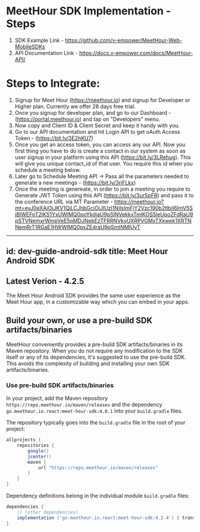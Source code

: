 # MeetHour SDK Implementation - Steps

1. SDK Example Link - https://github.com/v-empower/MeetHour-Web-MobileSDKs
2. API Documentation Link - https://docs.v-empower.com/docs/MeetHour-API/

# Steps to Integrate:

1. Signup for Meet Hour (https://meethour.io) and signup for Developer or Higher plan. Currently we offer 28 days free trial.
2. Once you signup for developer plan, and go to our Dashboard - (https://portal.meethour.io) and tap on "Developers" menu.
3. Now copy and Client ID & Client Secret and keep it handy with you.
4. Go to our API documentation and hit Login API to get oAuth Access Token - (https://bit.ly/3E2hKU7)
5. Once you get an access token, you can access any our API. Now you first thing you have to do is create a contact in our system as soon as user signup in your platform using this API (https://bit.ly/3LRehug). This will give you unique contact_id of that user. You require this id when you schedule a meeting below.
6. Later go to Schedule Meeting API -> Pass all the parameters needed to generate a new meetings - (https://bit.ly/3riFLkx)
7. Once the meeting is genereate, in order to join a meeting you require to Generate JWT Token using this API (https://bit.ly/3ur5pFR) and pass it to the conference URL via MT Parameter - https://meethour.io?mt=eyJ0eXAiOiJKV1QiLCJhbGciOiJIUzI1NiIsImFjY2Vzc190b2tlbiI6ImV5SjBlWEFpT2lKS1YxUWlMQ0poYkdjaU9pSlNVekkxTmlKOS5leUpoZFdRaU9pSTVNemxrWmpVeE5pMDJNekEzTFRRNVkyUXRPVGMxTXkwek1XRTNNemRrT1RGaE1HWWlMQ0pxZEdraU9pSmtNMlUyT

---
id: dev-guide-android-sdk
title: Meet Hour Android SDK
---

## Latest Verion - 4.2.5

The Meet Hour Android SDK provides the same user experience as the Meet Hour app,
in a customizable way which you can embed in your apps.

## Build your own, or use a pre-build SDK artifacts/binaries

MeetHour conveniently provides a pre-build SDK artifacts/binaries in its Maven repository. When you do not require any
modification to the SDK itself or any of its dependencies, it's suggested to use the pre-build SDK. This avoids the
complexity of building and installing your own SDK artifacts/binaries.

### Use pre-build SDK artifacts/binaries

In your project, add the Maven repository
`https://repo.meethour.io/maven/releases` and the
dependency `go.meethour.io.react:meet-hour-sdk:4.0.1` into your `build.gradle` files.

The repository typically goes into the `build.gradle` file in the root of your project:

```gradle
allprojects {
    repositories {
        google()
        jcenter()
        maven {
            url "https://repo.meethour.io/maven/releases"
        }
    }
}
```

Dependency definitions belong in the individual module `build.gradle` files:

```gradle
dependencies {
    // (other dependencies)
    implementation ('go.meethour.io.react:meet-hour-sdk:4.2.4') { transitive = true }
}
```
